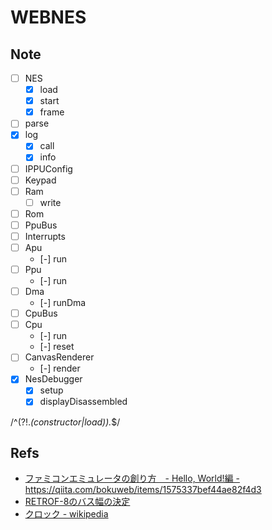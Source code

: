 # WEBNES

## Note

- [ ] NES
  - [x] load
  - [x] start
  - [x] frame
- [ ] parse
- [x] log
  - [x] call
  - [x] info
- [ ] IPPUConfig
- [ ] Keypad
- [ ] Ram
  - [ ] write
- [ ] Rom
- [ ] PpuBus
- [ ] Interrupts
- [ ] Apu
  - [-] run
- [ ] Ppu
  - [-] run
- [ ] Dma
  - [-] runDma
- [ ] CpuBus
- [ ] Cpu
  - [-] run
  - [-] reset
- [ ] CanvasRenderer
  - [-] render
- [x] NesDebugger
  - [x] setup
  - [x] displayDisassembled

/^(?!.*(constructor|load)).*$/

## Refs

- [ファミコンエミュレータの創り方　- Hello, World!編 -](https://qiita.com/bokuweb/items/1575337bef44ae82f4d3) https://qiita.com/bokuweb/items/1575337bef44ae82f4d3
- [RETROF-8のバス幅の決定](http://diode.matrix.jp/R8/DESIGN/RETROF_03_04.htm)
- [クロック - wikipedia](https://ja.wikipedia.org/wiki/%E3%82%AF%E3%83%AD%E3%83%83%E3%82%AF)
